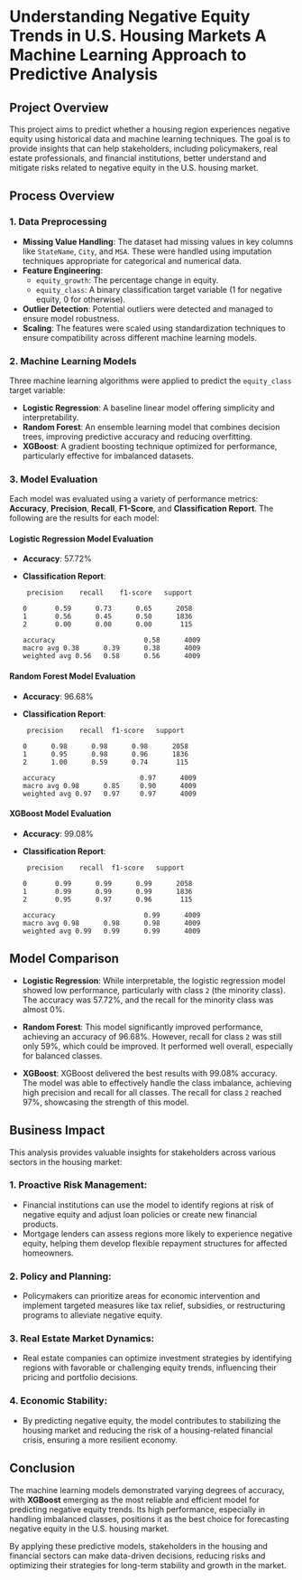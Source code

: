 # Understanding Negative Equity Trends in U.S. Housing Markets A Machine Learning Approach to Predictive Analysis

## Project Overview

This project aims to predict whether a housing region experiences negative equity using historical data and machine learning techniques. The goal is to provide insights that can help stakeholders, including policymakers, real estate professionals, and financial institutions, better understand and mitigate risks related to negative equity in the U.S. housing market.

## Process Overview

### 1. Data Preprocessing
- **Missing Value Handling**: The dataset had missing values in key columns like `StateName`, `City`, and `MSA`. These were handled using imputation techniques appropriate for categorical and numerical data.
- **Feature Engineering**: 
  - `equity_growth`: The percentage change in equity.
  - `equity_class`: A binary classification target variable (1 for negative equity, 0 for otherwise).
- **Outlier Detection**: Potential outliers were detected and managed to ensure model robustness.
- **Scaling**: The features were scaled using standardization techniques to ensure compatibility across different machine learning models.

### 2. Machine Learning Models
Three machine learning algorithms were applied to predict the `equity_class` target variable:

- **Logistic Regression**: A baseline linear model offering simplicity and interpretability.
- **Random Forest**: An ensemble learning model that combines decision trees, improving predictive accuracy and reducing overfitting.
- **XGBoost**: A gradient boosting technique optimized for performance, particularly effective for imbalanced datasets.

### 3. Model Evaluation
Each model was evaluated using a variety of performance metrics: **Accuracy**, **Precision**, **Recall**, **F1-Score**, and **Classification Report**. The following are the results for each model:

#### Logistic Regression Model Evaluation
- **Accuracy**: 57.72%
- **Classification Report**:

       precision    recall    f1-score   support

      0       0.59      0.73      0.65      2058
      1       0.56      0.45      0.50      1836
      2       0.00      0.00      0.00       115

      accuracy                      0.58      4009
      macro avg 0.38      0.39      0.38      4009 
      weighted avg 0.56   0.58      0.56      4009



#### Random Forest Model Evaluation
- **Accuracy**: 96.68%
- **Classification Report**:

       precision    recall  f1-score   support

      0      0.98      0.98      0.98      2058
      1      0.95      0.98      0.96      1836
      2      1.00      0.59      0.74       115

      accuracy                     0.97      4009
      macro avg 0.98      0.85     0.90      4009 
      weighted avg 0.97   0.97     0.97      4009


#### XGBoost Model Evaluation
- **Accuracy**: 99.08%
- **Classification Report**:

       precision    recall  f1-score   support

      0       0.99      0.99      0.99      2058
      1       0.99      0.99      0.99      1836
      2       0.95      0.97      0.96       115

      accuracy                      0.99      4009
      macro avg 0.98      0.98      0.98      4009 
      weighted avg 0.99   0.99      0.99      4009


## Model Comparison

- **Logistic Regression**: While interpretable, the logistic regression model showed low performance, particularly with class `2` (the minority class). The accuracy was 57.72%, and the recall for the minority class was almost 0%.
  
- **Random Forest**: This model significantly improved performance, achieving an accuracy of 96.68%. However, recall for class `2` was still only 59%, which could be improved. It performed well overall, especially for balanced classes.

- **XGBoost**: XGBoost delivered the best results with 99.08% accuracy. The model was able to effectively handle the class imbalance, achieving high precision and recall for all classes. The recall for class `2` reached 97%, showcasing the strength of this model.

## Business Impact

This analysis provides valuable insights for stakeholders across various sectors in the housing market:

### 1. **Proactive Risk Management**:
   - Financial institutions can use the model to identify regions at risk of negative equity and adjust loan policies or create new financial products.
   - Mortgage lenders can assess regions more likely to experience negative equity, helping them develop flexible repayment structures for affected homeowners.

### 2. **Policy and Planning**:
   - Policymakers can prioritize areas for economic intervention and implement targeted measures like tax relief, subsidies, or restructuring programs to alleviate negative equity.

### 3. **Real Estate Market Dynamics**:
   - Real estate companies can optimize investment strategies by identifying regions with favorable or challenging equity trends, influencing their pricing and portfolio decisions.

### 4. **Economic Stability**:
   - By predicting negative equity, the model contributes to stabilizing the housing market and reducing the risk of a housing-related financial crisis, ensuring a more resilient economy.

## Conclusion

The machine learning models demonstrated varying degrees of accuracy, with **XGBoost** emerging as the most reliable and efficient model for predicting negative equity trends. Its high performance, especially in handling imbalanced classes, positions it as the best choice for forecasting negative equity in the U.S. housing market.

By applying these predictive models, stakeholders in the housing and financial sectors can make data-driven decisions, reducing risks and optimizing their strategies for long-term stability and growth in the market.










